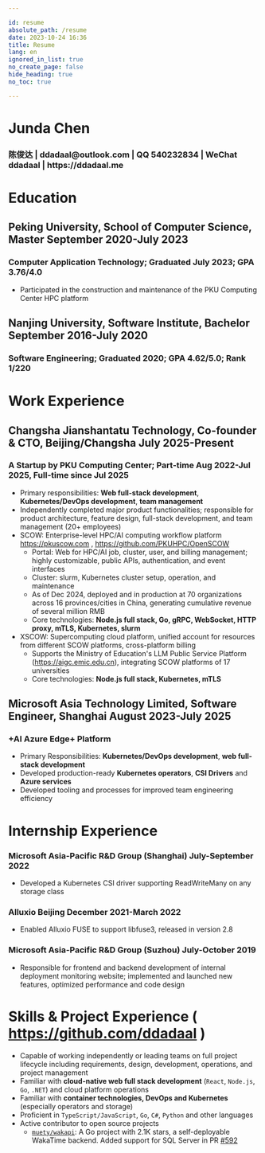 ```yaml
---

id: resume
absolute_path: /resume
date: 2023-10-24 16:36
title: Resume
lang: en
ignored_in_list: true
no_create_page: false
hide_heading: true
no_toc: true

---
```


<h1 class="name">
Junda Chen
</h1>

<h3 class="contact">陈俊达 | ddadaal@outlook.com | QQ 540232834 | WeChat ddadaal | https://ddadaal.me

</h3>

# Education

## <span class="highlight">Peking University, School of Computer Science, Master</span> <span class="right">September 2020-July 2023</span>

### Computer Application Technology; Graduated July 2023; GPA 3.76/4.0

- Participated in the construction and maintenance of the PKU Computing Center HPC platform

## <span class="highlight">Nanjing University, Software Institute, Bachelor</span> <span class="right">September 2016-July 2020</span>

### Software Engineering; Graduated 2020; GPA 4.62/5.0; Rank 1/220

# Work Experience

## <span class="highlight">Changsha Jianshantatu Technology, Co-founder & CTO, Beijing/Changsha</span> <span class="right">July 2025-Present</span>

### A Startup by PKU Computing Center; Part-time Aug 2022-Jul 2025, Full-time since Jul 2025

- Primary responsibilities: **Web full-stack development**, **Kubernetes/DevOps development**, **team management**
- Independently completed major product functionalities; responsible for product architecture, feature design, full-stack development, and team management (20+ employees)
- SCOW: Enterprise-level HPC/AI computing workflow platform https://pkuscow.com , https://github.com/PKUHPC/OpenSCOW
    - Portal: Web for HPC/AI job, cluster, user, and billing management; highly customizable, public APIs, authentication, and event interfaces
    - Cluster: slurm, Kubernetes cluster setup, operation, and maintenance
    - As of Dec 2024, deployed and in production at 70 organizations across 16 provinces/cities in China, generating cumulative revenue of several million RMB
    - Core technologies: **Node.js full stack, Go, gRPC, WebSocket, HTTP proxy, mTLS, Kubernetes, slurm**
- XSCOW: Supercomputing cloud platform, unified account for resources from different SCOW platforms, cross-platform billing
    - Supports the Ministry of Education's LLM Public Service Platform (https://aigc.emic.edu.cn), integrating SCOW platforms of 17 universities
    - Core technologies: **Node.js full stack, Kubernetes, mTLS**

## <span class="highlight">Microsoft Asia Technology Limited, Software Engineer, Shanghai</span> <span class="right">August 2023-July 2025</span>
### +AI Azure Edge+ Platform

- Primary Responsibilities: **Kubernetes/DevOps development**, **web full-stack development**
- Developed production-ready **Kubernetes operators**, **CSI Drivers** and **Azure services**
- Developed tooling and processes for improved team engineering efficiency

# Internship Experience

### **Microsoft Asia-Pacific R&D Group (Shanghai)** <span class="right">July-September 2022</span>

- Developed a Kubernetes CSI driver supporting ReadWriteMany on any storage class

### **Alluxio** Beijing <span class="right">December 2021-March 2022</span>

- Enabled Alluxio FUSE to support libfuse3, released in version 2.8

### **Microsoft Asia-Pacific R&D Group (Suzhou)** <span class="right">July-October 2019</span>

- Responsible for frontend and backend development of internal deployment monitoring website; implemented and launched new features, optimized performance and code design

# Skills & Project Experience ( https://github.com/ddadaal )

- Capable of working independently or leading teams on full project lifecycle including requirements, design, development, operations, and project management
- Familiar with **cloud-native web full stack development** (`React`, `Node.js`, `Go`, `.NET`) and cloud platform operations
- Familiar with **container technologies, DevOps and Kubernetes** (especially operators and storage)
- Proficient in `TypeScript/JavaScript`, `Go`, `C#`, `Python` and other languages
- Active contributor to open source projects
    - [`muety/wakapi`](https://github.com/muety/wakapi): A Go project with 2.1K stars, a self-deployable WakaTime backend. Added support for SQL Server in PR [#592](https://github.com/muety/wakapi/pull/592)

